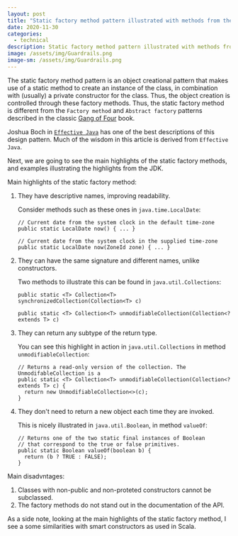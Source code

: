 ```yaml
---
layout: post
title: "Static factory method pattern illustrated with methods from the JDK"
date: 2020-11-30
categories:
  - technical 
description: Static factory method pattern illustrated with methods from the JDK
image: /assets/img/Guardrails.png
image-sm: /assets/img/Guardrails.png
---
```


The static factory method pattern is an object creational pattern that makes use of a static method to create an instance
of the class, in combination with (usually) a private constructor for the class. Thus, the object creation is controlled
through these factory methods.
Thus, the static factory method is different from the `Factory method` and `Abstract factory` patterns described in the
classic <a target="_blank" href="https://en.wikipedia.org/wiki/Design_Patterns">Gang of Four</a> book.

Joshua Boch in <a target="_blank" href="https://www.goodreads.com/book/show/34927404-effective-java">`Effective Java`</a> has one of the
best descriptions of this design pattern. Much of the wisdom in this article is derived from `Effective Java`.

Next, we are going to see the main highlights of the static factory methods, and examples illustrating the highlights from the JDK.

Main highlights of the static factory method:
1. They have descriptive names, improving readability.

   Consider methods such as these ones in `java.time.LocalDate`:

   ```
   // Current date from the system clock in the default time-zone
   public static LocalDate now() { ... }
   
   // Current date from the system clock in the supplied time-zone
   public static LocalDate now(ZoneId zone) { ... }
   ```
2. They can have the same signature and different names, unlike constructors.

   Two methods to illustrate this can be found in `java.util.Collections`:
   ```
   public static <T> Collection<T> synchronizedCollection(Collection<T> c)

   public static <T> Collection<T> unmodifiableCollection(Collection<? extends T> c) 
   ```
3. They can return any subtype of the return type.

   You can see this highlight in action in `java.util.Collections` in method `unmodifiableCollection`:

   ```
   // Returns a read-only version of the collection. The UnmodifableCollection is a 
   public static <T> Collection<T> unmodifiableCollection(Collection<? extends T> c) {
     return new UnmodifiableCollection<>(c);
   }
   ```
4. They don't need to return a new object each time they are invoked.

   This is nicely illustrated in `java.util.Boolean`, in method `valueOf`:
   ```
   // Returns one of the two static final instances of Boolean
   // that correspond to the true or false primitives. 
   public static Boolean valueOf(boolean b) {
     return (b ? TRUE : FALSE);
   }
   ```

Main disadvntages:
1. Classes with non-public and non-proteted constructors cannot be subclassed.
2. The factory methods do not stand out in the documentation of the API.

As a side note, looking at the main highlights of the static factory method, I see a some similarities with smart constructors
as used in Scala.
